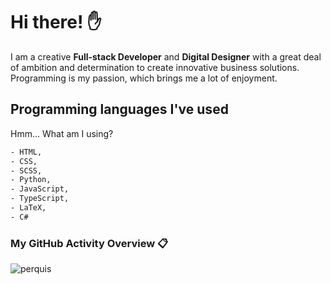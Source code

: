 # Hi there! :raised_hand:

I am a creative **Full-stack Developer** and **Digital Designer** with a great deal of ambition and determination to create innovative business solutions. Programming is my passion, which brings me a lot of enjoyment.

## Programming languages I've used

Hmm... What am I using?

```sh
- HTML,
- CSS,
- SCSS,
- Python,
- JavaScript,
- TypeScript,
- LaTeX,
- C#
```

### My GitHub Activity Overview 📋

<div>
  <img align="left" src="https://github-readme-streak-stats.herokuapp.com/?user=perquis&" alt="perquis" />
</div>
